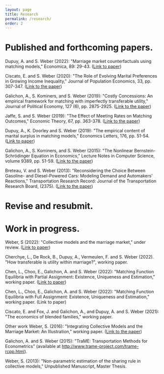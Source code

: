 ```yaml
---
layout: page
title: Research
permalink: /research/
order: 2
---
```



# Published and forthcoming papers.
Dupuy, A. and S. Weber (2022): "Marriage market counterfactuals using matching models," Economica, 89: 29-43. ([Link to paper](https://onlinelibrary.wiley.com/doi/abs/10.1111/ecca.12386))

Ciscato, E. and S. Weber (2020): "The Role of Evolving Marital Preferences in Growing Income Inequality,"  Journal of Population Economics, 33, pp. 307-347. ([Link to the paper](https://link.springer.com/article/10.1007/s00148-019-00739-4))

Galichon, A., S. Kominers, and S. Weber (2019): "Costly Concessions: An empirical framework for matching with imperfectly transferable utility,"  Journal of Political Economy, 127 (6), pp. 2875-2925. ([Link to the paper](https://www.journals.uchicago.edu/doi/10.1086/702020))

Jaffe, S. and S. Weber (2019): "The Effect of Meeting Rates on Matching Outcomes," Economic Theory, 67, pp. 363-378. ([Link to the paper](https://link.springer.com/article/10.1007/s00199-018-1113-0))

Dupuy, A., K. Doorley and S. Weber (2019): "The empirical content of marital surplus in matching models," Economics Letters, 176, pp. 51-54. ([Link to paper](https://doi.org/10.1016/j.econlet.2018.12.017))

Galichon, A., S. Kominers, and S. Weber (2015): "The Nonlinear Bernstein-Schrödinger Equation in Economics," Lecture Notes in Computer Science, volume 9389, pp. 51-59. ([Link to the paper](https://link.springer.com/chapter/10.1007/978-3-319-25040-3_6))

Breteau, V. and S. Weber (2013): "Reconsidering the Choice Between Gasoline- and Diesel-Powered Cars: Modeling Demand and Automakers’ Reactions," Transportation Research Record: Journal of the Transportation Research Board, (2375). ([Link to the paper](https://journals.sagepub.com/doi/10.3141/2375-03))

# Revise and resubmit.


# Work in progress.
Weber, S (2022): "Collective models and the marriage market," under review. ([Link to paper](https://papers.ssrn.com/sol3/papers.cfm?abstract_id=2956114))

Cherchye, L., De Rock, B., Dupuy, A., Vermeulen, F. and S. Weber (2022). "How transferable is utility within marriage?", working paper.

Chen, L., Choo, E., Galichon, A. and S. Weber (2022): "Matching Function Equilibria with Partial Assignment: Existence, Uniqueness and Estimation," working paper. ([Link to paper](https://arxiv.org/abs/2102.02071))

Chen, L., Choo, E., Galichon, A. and S. Weber (2022): "Matching Function Equilibria with Full Assignment: Existence, Uniqueness and Estimation," working paper. (Link to paper)

Ciscato, E. and Fox, J. and Galichon, A., and Dupuy, A. and S. Weber (2021): "The economics of blended families," working paper.

Other work
Weber, S. (2016): "Integrating Collective Models and the Marriage Market: An Illustration," working paper. ([Link to the paper](https://papers.ssrn.com/sol3/papers.cfm?abstract_id=2804701))

Galichon, A. and S. Weber (2015): "TraME: Transportation Methods for Econometrics" (available at http://www.trame-project.com/trame-rcpp.html).

Weber, S. (2013): "Non-parametric estimation of the sharing rule in collective models," Unpublished Manuscript, Master Thesis.


